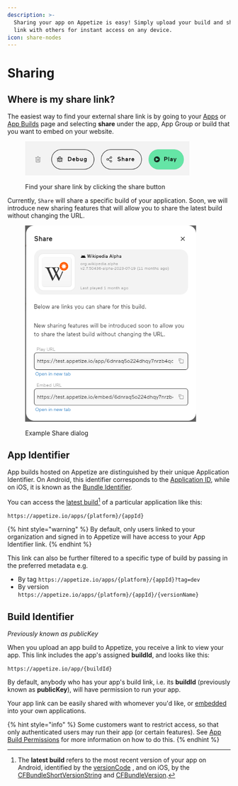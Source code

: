 ```yaml
---
description: >-
  Sharing your app on Appetize is easy! Simply upload your build and share the
  link with others for instant access on any device.
icon: share-nodes
---
```


# Sharing

## Where is my share link?

The easiest way to find your external share link is by going to your [Apps](https://appetize.io/apps) or [App Builds](app-management/listing-apps.md#app-builds-page) page and selecting **share** under the app, App Group or build that you want to embed on your website.

<figure><img src="../.gitbook/assets/image (12).png" alt="" width="371"><figcaption><p>Find your share link by clicking the share button</p></figcaption></figure>

Currently, `Share` will share a specific build of your application. Soon, we will introduce new sharing features that will allow you to share the latest build without changing the URL.

<figure><img src="../.gitbook/assets/image (13).png" alt="" width="386"><figcaption><p>Example Share dialog</p></figcaption></figure>

## App Identifier

App builds hosted on Appetize are distinguished by their unique Application Identifier. On Android, this identifier corresponds to the [Application ID](https://developer.android.com/build/configure-app-module#set-application-id), while on iOS, it is known as the [Bundle Identifier](https://developer.apple.com/documentation/appstoreconnectapi/bundle\_ids).

You can access the [latest build](#user-content-fn-1)[^1] of a particular application like this:

```
https://appetize.io/apps/{platform}/{appId}
```

{% hint style="warning" %}
By default, only users linked to your organization and signed in to Appetize will have access to your App Identifier link.
{% endhint %}

This link can also be further filtered to a specific type of build by passing in the preferred metadata e.g.

* By tag `https://appetize.io/apps/{platform}/{appId}?tag=dev`
* By version `https://appetize.io/apps/{platform}/{appId}/{versionName}`

## Build Identifier

_Previously known as publicKey_

When you upload an app build to Appetize, you receive a link to view your app. This link includes the app's assigned **buildId**, and looks like this:

```
https://appetize.io/app/{buildId}
```

By default, anybody who has your app's build link, i.e. its **buildId** (previously known as **publicKey**), will have permission to run your app.

Your app link can be easily shared with whomever you'd like, or [embedded](embedding-apps.md) into your own applications.

{% hint style="info" %}
Some customers want to restrict access, so that only authenticated users may run their app (or certain features). See [App Build Permissions](app-management/app-permissions.md) for more information on how to do this.
{% endhint %}

[^1]: The **latest build** refers to the most recent version of your app on Android, identified by the [versionCode](https://developer.android.com/studio/publish/versioning#versioningsettings) , and on iOS, by the [CFBundleShortVersionString](https://developer.apple.com/documentation/bundleresources/information\_property\_list/cfbundleshortversionstring) and [CFBundleVersion](https://developer.apple.com/documentation/bundleresources/information\_property\_list/cfbundleversion).
